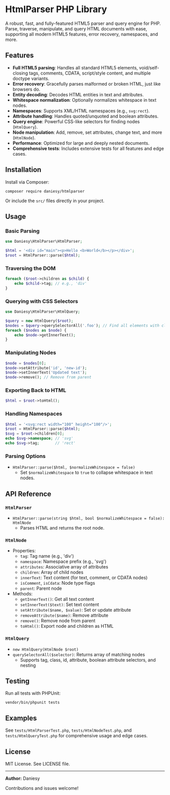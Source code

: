 # HtmlParser PHP Library

A robust, fast, and fully-featured HTML5 parser and query engine for PHP. Parse, traverse, manipulate, and query HTML documents with ease, supporting all modern HTML5 features, error recovery, namespaces, and more.

## Features

- **Full HTML5 parsing**: Handles all standard HTML5 elements, void/self-closing tags, comments, CDATA, script/style content, and multiple doctype variants.
- **Error recovery**: Gracefully parses malformed or broken HTML, just like browsers do.
- **Entity decoding**: Decodes HTML entities in text and attributes.
- **Whitespace normalization**: Optionally normalizes whitespace in text nodes.
- **Namespaces**: Supports XML/HTML namespaces (e.g., `svg:rect`).
- **Attribute handling**: Handles quoted/unquoted and boolean attributes.
- **Query engine**: Powerful CSS-like selectors for finding nodes (`HtmlQuery`).
- **Node manipulation**: Add, remove, set attributes, change text, and more (`HtmlNode`).
- **Performance**: Optimized for large and deeply nested documents.
- **Comprehensive tests**: Includes extensive tests for all features and edge cases.

## Installation

Install via Composer:

```
composer require daniesy/htmlparser
```

Or include the `src/` files directly in your project.

## Usage

### Basic Parsing

```php
use Daniesy\HtmlParser\HtmlParser;

$html = '<div id="main"><p>Hello <b>World</b></p></div>';
$root = HtmlParser::parse($html);
```

### Traversing the DOM

```php
foreach ($root->children as $child) {
    echo $child->tag; // e.g., 'div'
}
```

### Querying with CSS Selectors

```php
use Daniesy\HtmlParser\HtmlQuery;

$query = new HtmlQuery($root);
$nodes = $query->querySelectorAll('.foo'); // Find all elements with class="foo"
foreach ($nodes as $node) {
    echo $node->getInnerText();
}
```

### Manipulating Nodes

```php
$node = $nodes[0];
$node->setAttribute('id', 'new-id');
$node->setInnerText('Updated text');
$node->remove(); // Remove from parent
```

### Exporting Back to HTML

```php
$html = $root->toHtml();
```

### Handling Namespaces

```php
$html = '<svg:rect width="100" height="100"/>';
$root = HtmlParser::parse($html);
$svg = $root->children[0];
echo $svg->namespace; // 'svg'
echo $svg->tag;       // 'rect'
```

### Parsing Options

- `HtmlParser::parse($html, $normalizeWhitespace = false)`
  - Set `$normalizeWhitespace` to `true` to collapse whitespace in text nodes.

## API Reference

### `HtmlParser`

- `HtmlParser::parse(string $html, bool $normalizeWhitespace = false): HtmlNode`
  - Parses HTML and returns the root node.

### `HtmlNode`

- Properties:
  - `tag`: Tag name (e.g., 'div')
  - `namespace`: Namespace prefix (e.g., 'svg')
  - `attributes`: Associative array of attributes
  - `children`: Array of child nodes
  - `innerText`: Text content (for text, comment, or CDATA nodes)
  - `isComment`, `isCdata`: Node type flags
  - `parent`: Parent node
- Methods:
  - `getInnerText()`: Get all text content
  - `setInnerText($text)`: Set text content
  - `setAttribute($name, $value)`: Set or update attribute
  - `removeAttribute($name)`: Remove attribute
  - `remove()`: Remove node from parent
  - `toHtml()`: Export node and children as HTML

### `HtmlQuery`

- `new HtmlQuery(HtmlNode $root)`
- `querySelectorAll($selector)`: Returns array of matching nodes
  - Supports tag, class, id, attribute, boolean attribute selectors, and nesting

## Testing

Run all tests with PHPUnit:

```
vendor/bin/phpunit tests
```

## Examples

See `tests/HtmlParserTest.php`, `tests/HtmlNodeTest.php`, and `tests/HtmlQueryTest.php` for comprehensive usage and edge cases.

## License

MIT License. See LICENSE file.

---

**Author:** Daniesy

Contributions and issues welcome!
